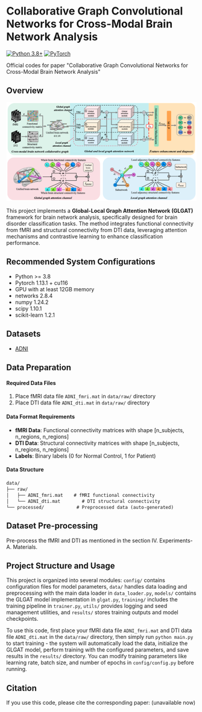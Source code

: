 # Collaborative Graph Convolutional Networks for Cross-Modal Brain Network Analysis
[![Python 3.8+](https://img.shields.io/badge/python-3.8+-blue.svg)](https://www.python.org/downloads/)     [![PyTorch](https://img.shields.io/badge/PyTorch-1.13+-red.svg)](https://pytorch.org/)

Official codes for paper "Collaborative Graph Convolutional Networks for Cross-Modal Brain Network Analysis"


## Overview
![1751189091019](image/README/1751189091019.png)

This project implements a **Global-Local Graph Attention Network (GLGAT)** framework for brain network analysis, specifically designed for brain disorder classification tasks. The method integrates functional connectivity from fMRI and structural connectivity from DTI data, leveraging attention mechanisms and contrastive learning to enhance classification performance.

## Recommended System Configurations
- Python >= 3.8
- Pytorch 1.13.1 + cu116
- GPU with at least 12GB memory
- networks 2.8.4
- numpy 1.24.2
- scipy 1.10.1
- scikit-learn 1.2.1

## Datasets
- [ADNI](https://adni.loni.usc.edu/ "Alzheimer's Disease Neuroimaging Initiative")


## Data Preparation

#### Required Data Files
1. Place fMRI data file `ADNI_fmri.mat` in `data/raw/` directory
2. Place DTI data file `ADNI_dti.mat` in `data/raw/` directory

#### Data Format Requirements
- **fMRI Data**: Functional connectivity matrices with shape [n_subjects, n_regions, n_regions]
- **DTI Data**: Structural connectivity matrices with shape [n_subjects, n_regions, n_regions]  
- **Labels**: Binary labels (0 for Normal Control, 1 for Patient)

#### Data Structure
```
data/
├── raw/
│   ├── ADNI_fmri.mat    # fMRI functional connectivity
│   └── ADNI_dti.mat        # DTI structural connectivity
└── processed/            # Preprocessed data (auto-generated)
```

## Dataset Pre-processing
Pre-process the fMRI and DTI as mentioned in the section IV. Experiments-A. Materials.

## Project Structure and Usage

This project is organized into several modules: `config/` contains configuration files for model parameters, `data/` handles data loading and preprocessing with the main data loader in `data_loader.py`, `models/` contains the GLGAT model implementation in `glgat.py`, `training/` includes the training pipeline in `trainer.py`, `utils/` provides logging and seed management utilities, and `results/` stores training outputs and model checkpoints.

To use this code, first place your fMRI data file `ADNI_fmri.mat` and DTI data file `ADNI_dti.mat` in the `data/raw/` directory, then simply run `python main.py` to start training - the system will automatically load the data, initialize the GLGAT model, perform training with the configured parameters, and save results in the `results/` directory. You can modify training parameters like learning rate, batch size, and number of epochs in `config/config.py` before running.

## Citation
If you use this code, please cite the corresponding paper: (unavailable now)

